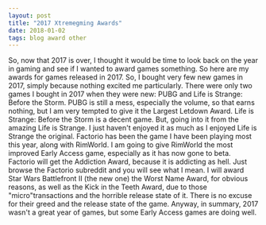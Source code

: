 ```yaml
---
layout: post
title: "2017 Xtremegming Awards"
date: 2018-01-02
tags: blog award other
---
```

So, now that 2017 is over, I thought it would be time to look back on the year in gaming and see if I wanted to award games something. So here are my awards for games released in 2017.
So, I bought very few new games in 2017, simply because nothing excited me particularly. There were only two games I bought in 2017 when they were new: PUBG and Life is Strange: Before the Storm. PUBG is still a mess, especially the volume, so that earns nothing, but I am very tempted to give it the Largest Letdown Award. Life is Strange: Before the Storm is a decent game. But, going into it from the amazing Life is Strange. I just haven't enjoyed it as much as I enjoyed Life is Strange the original.
Factorio has been the game I have been playing most this year, along with RimWorld. I am going to give RimWorld the most improved Early Access game, especially as it has now gone to beta. Factorio will get the Addiction Award, because it is addicting as hell. Just browse the Factorio subreddit and you will see what I mean.
I will award Star Wars Battlefront II (the new one) the Worst Name Award, for obvious reasons, as well as the Kick in the Teeth Award, due to those "micro"transactions and the horrible release state of it. There is no excuse for their greed and the release state of the game.
Anyway, in summary, 2017 wasn't a great year of games, but some Early Access games are doing well.
